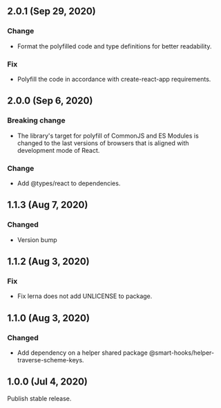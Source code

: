 ## 2.0.1 (Sep 29, 2020)

### Change

- Format the polyfilled code and type definitions for better readability.

### Fix

- Polyfill the code in accordance with create-react-app requirements.

## 2.0.0 (Sep 6, 2020)

### Breaking change

- The library's target for polyfill of CommonJS and ES Modules is changed to the last versions of
  browsers that is aligned with development mode of React.

### Change

- Add @types/react to dependencies.

## 1.1.3 (Aug 7, 2020)

### Changed

- Version bump

## 1.1.2 (Aug 3, 2020)

### Fix

- Fix lerna does not add UNLICENSE to package.

## 1.1.0 (Aug 3, 2020)

### Changed

- Add dependency on a helper shared package @smart-hooks/helper-traverse-scheme-keys.

## 1.0.0 (Jul 4, 2020)

Publish stable release.
